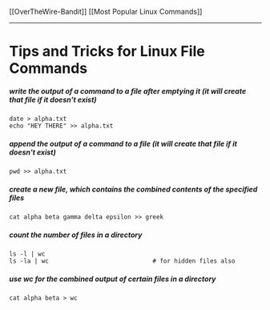[[OverTheWire-Bandit]] [[Most Popular Linux Commands]]

---
# Tips and Tricks for Linux File Commands
##### write the output of a command to a file after emptying it (it will create that file if it doesn't exist)
```
date > alpha.txt
echo "HEY THERE" >> alpha.txt
```

##### append the output of a command to a file (it will create that file if it doesn't exist)
```
pwd >> alpha.txt
```

##### create a new file, which contains the combined contents of the specified files
```
cat alpha beta gamma delta epsilon >> greek
```

##### count the number of files in a directory
```
ls -l | wc
ls -la | wc                             # for hidden files also
```

##### use wc for the combined output of certain files in a directory
```
cat alpha beta > wc
```
